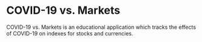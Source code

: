 # COVID-19 vs. Markets

COVID-19 vs. Markets is an educational application which tracks the effects of COVID-19 on indexes for stocks and currencies.
